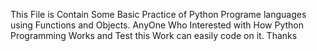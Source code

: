 This File is Contain Some Basic Practice of Python Programe languages using Functions and Objects. AnyOne Who Interested with How Python Programming Works and Test this Work can easily code on it.
Thanks
